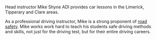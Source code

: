 Head instructor Mike Shyne ADI provides car lessons in the Limerick, Tipperary and Clare areas.

As a professional driving instructor, Mike is a strong proponent of [road safety](http://www.rsa.ie/en/RSA/Road-Safety/). Mike works work hard to teach his students safe driving methods and skills, not just for the driving test, but for their entire driving careers.
